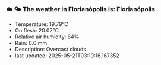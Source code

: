 ### ☁️ 🌤️  The weather in Florianópolis is: Florianópolis

- Temperature: 19.79°C
- On flesh: 20.02°C
- Relative air humidity: 84%
- Rain: 0.0 mm
- Description: Overcast clouds
- last updated: 2025-05-21T03:10:16.167352
